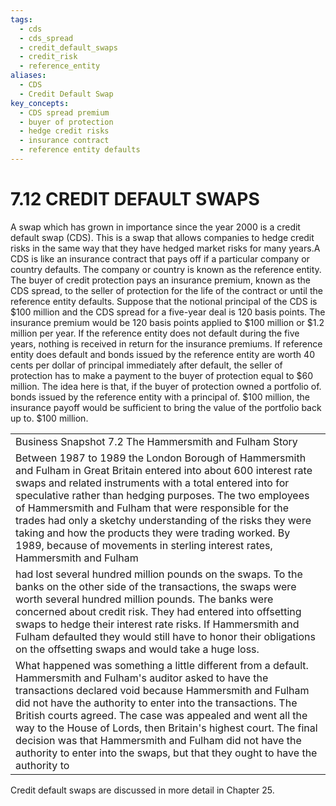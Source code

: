 ```yaml
---
tags:
  - cds
  - cds_spread
  - credit_default_swaps
  - credit_risk
  - reference_entity
aliases:
  - CDS
  - Credit Default Swap
key_concepts:
  - CDS spread premium
  - buyer of protection
  - hedge credit risks
  - insurance contract
  - reference entity defaults
---
```


# 7.12 CREDIT DEFAULT SWAPS  

A swap which has grown in importance since the year 2000 is a credit default swap (CDS). This is a swap that allows companies to hedge credit risks in the same way that they have hedged market risks for many years.A CDS is like an insurance contract that pays off if a particular company or country defaults. The company or country is known as the reference entity. The buyer of credit protection pays an insurance premium, known as the CDS spread, to the seller of protection for the life of the contract or until the reference entity defaults. Suppose that the notional principal of the CDS is $\$100$ million and the CDS spread for a five-year deal is 120 basis points. The insurance premium would be 120 basis points applied to $\$100$ million or $\$1.2$ million per year. If the reference entity does not default during the five years, nothing is received in return for the insurance premiums. If reference entity does default and bonds issued by the reference entity are worth 40 cents per dollar of principal immediately after default, the seller of protection has to make a payment to the buyer of protection equal to $\$60$ million. The idea here is that, if the buyer of protection owned a portfolio of. bonds issued by the reference entity with a principal of. $\$100$ million, the insurance payoff would be sufficient to bring the value of the portfolio back up to. $\$100$ million.  

<html><body><table><tr><td>Business Snapshot 7.2  The Hammersmith and Fulham Story</td></tr><tr><td>Between 1987 to 1989 the London Borough of Hammersmith and Fulham in Great Britain entered into about 600 interest rate swaps and related instruments with a total entered into for speculative rather than hedging purposes. The two employees of Hammersmith and Fulham that were responsible for the trades had only a sketchy understanding of the risks they were taking and how the products they were trading worked. By 1989, because of movements in sterling interest rates, Hammersmith and Fulham</td></tr><tr><td>had lost several hundred million pounds on the swaps. To the banks on the other side of the transactions, the swaps were worth several hundred million pounds. The banks were concerned about credit risk. They had entered into offsetting swaps to hedge their interest rate risks. If Hammersmith and Fulham defaulted they would still have to honor their obligations on the offsetting swaps and would take a huge loss.</td></tr><tr><td>What happened was something a little different from a default. Hammersmith and Fulham's auditor asked to have the transactions declared void because Hammersmith and Fulham did not have the authority to enter into the transactions. The British courts agreed. The case was appealed and went all the way to the House of Lords, then Britain's highest court. The final decision was that Hammersmith and Fulham did not have the authority to enter into the swaps, but that they ought to have the authority to</td></tr></table></body></html>  

Credit default swaps are discussed in more detail in Chapter 25.  
